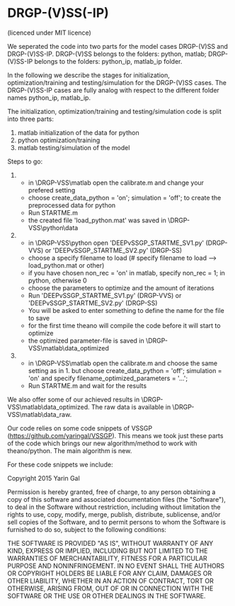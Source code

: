 # DRGP-(V)SS(-IP)
(licenced under MIT licence)

We seperated the code into two parts for the model cases DRGP-(V)SS and DRGP-(V)SS-IP.
DRGP-(V)SS belongs to the folders: python, matlab;
DRGP-(V)SS-IP belongs to the folders: python_ip, matlab_ip folder.

In the following we describe the stages for initialization, optimization/training and testing/simulation for the DRGP-(V)SS cases.
The DRGP-(V)SS-IP cases are fully analog with respect to the different folder names python_ip, matlab_ip.

The initialization, optimization/training and testing/simulation code is split into three parts:

1. matlab initialization of the data for python
2. python optimization/training
3. matlab testing/simulation of the model

Steps to go:

1. - in \DRGP-VSS\matlab open the calibrate.m and change your prefered setting
   - choose create_data_python = 'on'; simulation = 'off'; to create the preprocessed data for python
   - Run STARTME.m
   - the created file 'load_python.mat' was saved in \DRGP-VSS\python\data
2. - in \DRGP-VSS\python open 'DEEPvSSGP_STARTME_SV1.py' (DRGP-VVS) or 'DEEPvSSGP_STARTME_SV2.py' (DRGP-SS)
   - choose a specify filename to load (# specify filename to load --> load_python.mat or other)
   - if you have chosen non_rec = 'on' in matlab, specify non_rec = 1; in python, otherwise 0
   - choose the parameters to optimize and the amount of iterations
   - Run 'DEEPvSSGP_STARTME_SV1.py' (DRGP-VVS) or 'DEEPvSSGP_STARTME_SV2.py' (DRGP-SS)
   - You will be asked to enter something to define the name for the file to save
   - for the first time theano will compile the code before it will start to optimize
   - the optimized parameter-file is saved in \DRGP-VSS\matlab\data_optimized
3. - in \DRGP-VSS\matlab open the calibrate.m and choose the same setting as in 1. but
     choose create_data_python = 'off'; simulation = 'on' and specify
     filename_optimized_parameters = '...';
   - Run STARTME.m and wait for the results
   
We also offer some of our achieved results in \DRGP-VSS\matlab\data_optimized.
The raw data is available in \DRGP-VSS\matlab\data_raw.

Our code relies on some code snippets of VSSGP (https://github.com/yaringal/VSSGP).
This means we took just these parts of the code which brings our new algorithm/method to work with theano/python.
The main algorithm is new.

For these code snippets we include:

Copyright 2015 Yarin Gal

Permission is hereby granted, free of charge, to any person obtaining a copy of this software and associated documentation files (the "Software"), to deal in the Software without restriction, including without limitation the rights to use, copy, modify, merge, publish, distribute, sublicense, and/or sell copies of the Software, and to permit persons to whom the Software is furnished to do so, subject to the following conditions:

THE SOFTWARE IS PROVIDED "AS IS", WITHOUT WARRANTY OF ANY KIND, EXPRESS OR IMPLIED, INCLUDING BUT NOT LIMITED TO THE WARRANTIES OF MERCHANTABILITY, FITNESS FOR A PARTICULAR PURPOSE AND NONINFRINGEMENT. IN NO EVENT SHALL THE AUTHORS OR COPYRIGHT HOLDERS BE LIABLE FOR ANY CLAIM, DAMAGES OR OTHER LIABILITY, WHETHER IN AN ACTION OF CONTRACT, TORT OR OTHERWISE, ARISING FROM, OUT OF OR IN CONNECTION WITH THE SOFTWARE OR THE USE OR OTHER DEALINGS IN THE SOFTWARE.


